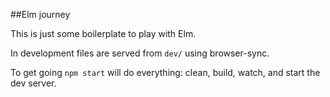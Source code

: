 ##Elm journey

This is just some boilerplate to play with Elm.

In development files are served from `dev/` using browser-sync.

To get going `npm start` will do everything: clean, build, watch, and start the dev server.
